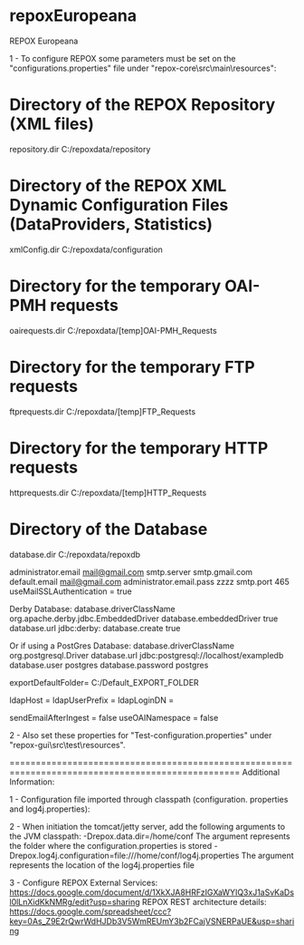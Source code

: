 repoxEuropeana
==============

REPOX Europeana

1 - To configure REPOX some parameters must be set on the "configurations.properties" file under "repox-core\src\main\resources":

# Directory of the REPOX Repository (XML files)
repository.dir C:/repoxdata/repository
# Directory of the REPOX XML Dynamic Configuration Files (DataProviders, Statistics)
xmlConfig.dir C:/repoxdata/configuration
# Directory for the temporary OAI-PMH requests
oairequests.dir C:/repoxdata/[temp]OAI-PMH_Requests
# Directory for the temporary FTP requests
ftprequests.dir C:/repoxdata/[temp]FTP_Requests
# Directory for the temporary HTTP requests
httprequests.dir C:/repoxdata/[temp]HTTP_Requests
# Directory of the Database
database.dir C:/repoxdata/repoxdb

administrator.email mail@gmail.com
smtp.server smtp.gmail.com
default.email mail@gmail.com
administrator.email.pass zzzz
smtp.port 465
useMailSSLAuthentication = true

Derby Database:
database.driverClassName org.apache.derby.jdbc.EmbeddedDriver
database.embeddedDriver true
database.url jdbc:derby:
database.create true

Or if using a PostGres Database:
database.driverClassName org.postgresql.Driver
database.url jdbc:postgresql://localhost/exampledb
database.user postgres
database.password postgres

exportDefaultFolder= C:/Default_EXPORT_FOLDER

ldapHost =
ldapUserPrefix = 
ldapLoginDN = 

sendEmailAfterIngest = false
useOAINamespace = false

2 - Also set these properties for "Test-configuration.properties" under "repox-gui\src\test\resources".

==================================================================================================
Additional Information:

1 - Configuration file imported through classpath (configuration. properties and log4j.properties):

2 - When initiation the tomcat/jetty server, add the following arguments to the JVM classpath:
	-Drepox.data.dir=/home/conf
		The argument represents the folder where the configuration.properties is stored
	-Drepox.log4j.configuration=file:///home/conf/log4j.properties
		The argument represents the location of the log4j.properties file
		
3 - Configure REPOX External Services: https://docs.google.com/document/d/1XkXJA8HRFzIGXaWYIQ3xJ1aSvKaDsl0lLnXidKkNMRg/edit?usp=sharing
REPOX REST architecture details: https://docs.google.com/spreadsheet/ccc?key=0As_Z9E2rQwrWdHJDb3V5WmREUmY3b2FCajVSNERPaUE&usp=sharing